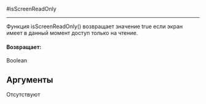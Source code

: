 #isScreenReadOnly

---

Функция isScreenReadOnly() возвращает значение true если экран имеет в данный момент доступ только на чтение.

#### Возвращает:

Boolean

## Аргументы

Отсутствуют

